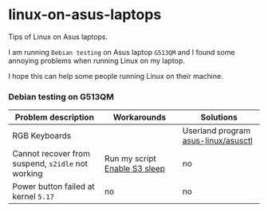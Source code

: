 # linux-on-asus-laptops
Tips of Linux on Asus laptops.

I am running `Debian testing` on Asus laptop `G513QM` and
I found some annoying problems when running Linux on my laptop.

I hope this can help some people running Linux on their machine.

### Debian testing on G513QM
| Problem description | Workarounds | Solutions |
| ---- | ---- | ---- |
| RGB Keyboards | | Userland program [asus-linux/asusctl](https://gitlab.com/asus-linux/asusctl) |
| Cannot recover from suspend, `s2idle` not working | Run my script [Enable S3 sleep](https://github.com/canoriz/linux-on-asus-laptops/blob/main/enable-acpi-s3.sh) | no |
| Power button failed at kernel `5.17` | no | no |
